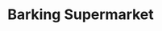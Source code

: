 ---
title: "Barking Supermarket"
url: /barking/barking-supermarket-east-street/
shop: convenience
---